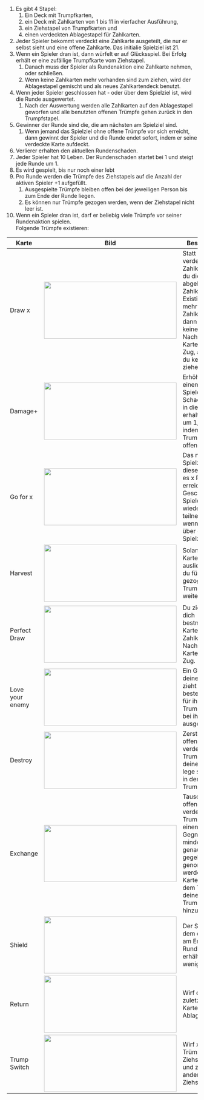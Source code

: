 1. Es gibt 4 Stapel: 
   1. Ein Deck mit Trumpfkarten, 
   2. ein Deck mit Zahlkarten von 1 bis 11 in vierfacher Ausführung, 
   3. ein Ziehstapel von Trumpfkarten und 
   4. einen verdeckten Ablagestapel für Zahlkarten.
2. Jeder Spieler bekommt verdeckt eine Zahlkarte ausgeteilt, die nur er selbst sieht und eine offene Zahlkarte. Das initialie Spielziel ist 21.
3. Wenn ein Spieler dran ist, dann würfelt er auf Glücksspiel. Bei Erfolg erhält er eine zufällige Trumpfkarte vom Ziehstapel.
   1. Danach muss der Spieler als Rundenaktion eine Zahlkarte nehmen, oder schließen.
   2. Wenn keine Zahlkarten mehr vorhanden sind zum ziehen, wird der Ablagestapel gemischt und als neues Zahlkartendeck benutzt.
4. Wenn jeder Spieler geschlossen hat - oder über dem Spielziel ist, wird die Runde ausgewertet. <br>
   1. Nach der Auswertung werden alle Zahlkarten auf den Ablagestapel geworfen und alle benutzten offenen Trümpfe gehen zurück in den Trumpfstapel.
5. Gewinner der Runde sind die, die am nächsten am Spielziel sind. 
   1. Wenn jemand das Spielziel ohne offene Trümpfe vor sich erreicht, dann gewinnt der Spieler und die Runde endet sofort, indem er seine verdeckte Karte aufdeckt.
6. Verlierer erhalten den aktuellen Rundenschaden.
7. Jeder Spieler hat 10 Leben. Der Rundenschaden startet bei 1 und steigt jede Runde um 1.
8. Es wird gespielt, bis nur noch einer lebt
9.  Pro Runde werden die Trümpfe des Ziehstapels auf die Anzahl der aktiven Spieler +1 aufgefüllt.
    1. Ausgespielte Trümpfe bleiben offen bei der jeweiligen Person bis zum Ende der Runde liegen. 
    2. Es können nur Trümpfe gezogen werden, wenn der Ziehstapel nicht leer ist.
10. Wenn ein Spieler dran ist, darf er beliebig viele Trümpfe vor seiner Rundenaktion spielen. <br>Folgende Trümpfe existieren:

| Karte     | Bild                                     | Beschreibung                                                                                                                                                           |
| --------- | ---------------------------------------- | ---------------------------------------------------------------------------------------------------------------------------------------------------------------------- |
| Draw x    | <img src="./3%20card.jpg" height="150" width="350"/> | Statt eine verdeckte Zahlkarte, ziehst du die abgebildete Zahlkarte.<br>Existieren keine mehr im Zahlkartendeck, dann ziehst du keine Karte. <br> Nach dieser Karte endet dein Zug, auch wenn du keine Karte ziehen konntest. |
| Damage+ | <img src="./1%20Up.jpg" height="150" width="350"/>   | Erhöhe bei einem beliebigen Spieler den Schaden, den er in dieser Runde erhalten würde um 1, bzw. 2., indem du diesen Trumpf bei ihm offen ablegst. |
| Go for x | <img src="./go%20for%2017.jpg" height="150" width="350"/>   | Das neue Spielziel in dieser Runde ist es x Punkte zu erreichen. <br>Geschlossene Spieler dürfen wieder teilnehmen, wenn sie nicht über dem neuen Spielziel liegen. |
| Harvest | <img src="./harvest.jpg" height="150" width="350"/>   | Solange diese Karte bei dir ausliegt, erhältst du für jede gezogene Trumpfkarte eine weitere. |
| Perfect Draw | <img src="./perfect%20draw.jpg" height="150" width="350"/>   | Du ziehst die für dich bestmögliche Karte aus dem Zahlkartenstapel. <br> Nach dieser Karte endet dein Zug. |
| Love your enemy | <img src="./love%20your%20enemy.jpg" height="150" width="350"/>   | Ein Gegner deiner Wahl zieht die nächst beste Zahlkarte für ihn. Diese Trumpfkarte wird bei ihm ausgelegt. |
| Destroy | <img src="./destroy.jpg" height="150" width="350"/>   | Zerstöre eine offene oder verdeckte Trumpfkarte deiner Wahl und lege sie zurück in den Trumpfstapel. |
| Exchange | <img src="./exchange.jpg" height="150" width="350"/>   | Tausche bis zu 2 offene oder verdeckte Trumpfkarten mit einem beliebigen Gegner. Es mindestens genauso viel gegeben, wie genommen werden. Diese Karte wird vor dem Tausch deinen offenen Trumpfkarten hinzugefügt. |
| Shield | <img src="./shield.jpg" height="150" width="350"/>   | Der Spieler bei dem diese Karte am Ende der Runde ausliegt, erhält 2 Schaden weniger. |
| Return | <img src="./return.jpg" height="150" width="350"/>   | Wirf deine zuletzt gezogene Karte  auf den Ablagestapel ab. |
| Trump Switch | <img src="./trump switch.jpg" height="150" width="350"/>   | Wirf x zufällige Trümpfe auf den Ziehstapel ab und ziehe x+1 andere vom Ziehstapel. |